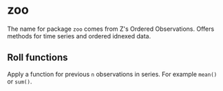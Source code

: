 # zoo
The name for package `zoo` comes from Z's Ordered Observations.
Offers methods for time series and ordered idnexed data.

## Roll functions
Apply a function for previous `n` observations in series.
For example `mean()` or `sum()`.